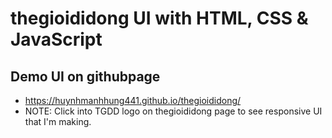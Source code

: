 # thegioididong UI with HTML, CSS & JavaScript

## Demo UI on githubpage

- https://huynhmanhhung441.github.io/thegioididong/
- NOTE: Click into TGDD logo on thegioididong page to see responsive UI that I'm making.
